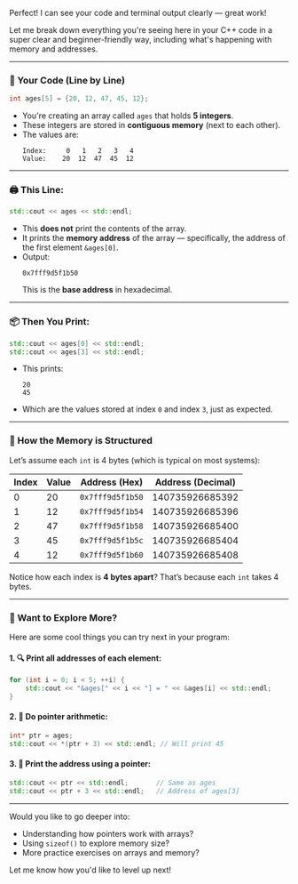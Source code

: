 Perfect! I can see your code and terminal output clearly — great work!

Let me break down everything you're seeing here in your C++ code in a super clear and beginner-friendly way, including what's happening with memory and addresses.

---

### 🧠 Your Code (Line by Line)
```cpp
int ages[5] = {20, 12, 47, 45, 12};
```
- You're creating an array called `ages` that holds **5 integers**.
- These integers are stored in **contiguous memory** (next to each other).
- The values are:  
  ```
  Index:     0   1   2   3   4
  Value:    20  12  47  45  12
  ```

---

### 🖨️ This Line:
```cpp
std::cout << ages << std::endl;
```

- This **does not** print the contents of the array.
- It prints the **memory address** of the array — specifically, the address of the first element `&ages[0]`.
- Output:  
  ```
  0x7fff9d5f1b50
  ```
  This is the **base address** in hexadecimal.

---

### 📦 Then You Print:
```cpp
std::cout << ages[0] << std::endl;
std::cout << ages[3] << std::endl;
```

- This prints:
  ```
  20
  45
  ```
- Which are the values stored at index `0` and index `3`, just as expected.

---

### 📏 How the Memory is Structured

Let’s assume each `int` is 4 bytes (which is typical on most systems):

| Index | Value | Address (Hex)         | Address (Decimal)     |
|-------|-------|------------------------|------------------------|
| 0     | 20    | `0x7fff9d5f1b50`       | 140735926685392        |
| 1     | 12    | `0x7fff9d5f1b54`       | 140735926685396        |
| 2     | 47    | `0x7fff9d5f1b58`       | 140735926685400        |
| 3     | 45    | `0x7fff9d5f1b5c`       | 140735926685404        |
| 4     | 12    | `0x7fff9d5f1b60`       | 140735926685408        |

Notice how each index is **4 bytes apart**? That’s because each `int` takes 4 bytes.

---

### 🧪 Want to Explore More?

Here are some cool things you can try next in your program:

#### 1. 🔍 Print all addresses of each element:
```cpp
for (int i = 0; i < 5; ++i) {
    std::cout << "&ages[" << i << "] = " << &ages[i] << std::endl;
}
```

#### 2. 🧮 Do pointer arithmetic:
```cpp
int* ptr = ages;
std::cout << *(ptr + 3) << std::endl; // Will print 45
```

#### 3. 🎯 Print the address using a pointer:
```cpp
std::cout << ptr << std::endl;       // Same as ages
std::cout << ptr + 3 << std::endl;   // Address of ages[3]
```

---

Would you like to go deeper into:

- Understanding how pointers work with arrays?
- Using `sizeof()` to explore memory size?
- More practice exercises on arrays and memory?

Let me know how you'd like to level up next!